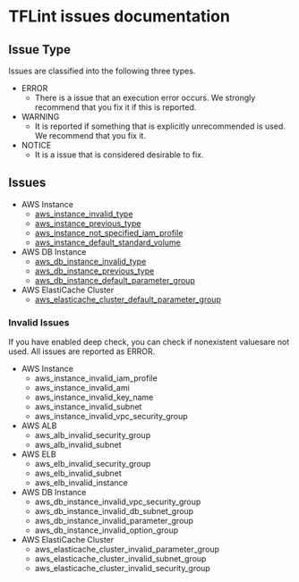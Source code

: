 # TFLint issues documentation
## Issue Type
Issues are classified into the following three types.

- ERROR
    - There is a issue that an execution error occurs. We strongly recommend that you fix it if this is reported.
- WARNING
    - It is reported if something that is explicitly unrecommended is used. We recommend that you fix it.
- NOTICE
    - It is a issue that is considered desirable to fix.

## Issues

- AWS Instance
    - [aws_instance_invalid_type](aws_instance_invalid_type.md)
    - [aws_instance_previous_type](aws_instance_previous_type.md)
    - [aws_instance_not_specified_iam_profile](aws_instance_not_specified_iam_profile.md)
    - [aws_instance_default_standard_volume](aws_instance_default_standard_volume.md)
- AWS DB Instance
    - [aws_db_instance_invalid_type](aws_db_instance_invalid_type.md)
    - [aws_db_instance_previous_type](aws_db_instance_previous_type.md)
    - [aws_db_instance_default_parameter_group](aws_db_instance_default_parameter_group.md)
- AWS ElastiCache Cluster
    - [aws_elasticache_cluster_default_parameter_group](aws_elasticache_cluster_default_parameter_group.md)

### Invalid Issues
If you have enabled deep check, you can check if nonexistent values ​​are not used. All issues are reported as ERROR.

- AWS Instance
    - aws_instance_invalid_iam_profile
    - aws_instance_invalid_ami
    - aws_instance_invalid_key_name
    - aws_instance_invalid_subnet
    - aws_instance_invalid_vpc_security_group
- AWS ALB
    - aws_alb_invalid_security_group
    - aws_alb_invalid_subnet
- AWS ELB
    - aws_elb_invalid_security_group
    - aws_elb_invalid_subnet
    - aws_elb_invalid_instance
- AWS DB Instance
    - aws_db_instance_invalid_vpc_security_group
    - aws_db_instance_invalid_db_subnet_group
    - aws_db_instance_invalid_parameter_group
    - aws_db_instance_invalid_option_group
- AWS ElastiCache Cluster
    - aws_elasticache_cluster_invalid_parameter_group
    - aws_elasticache_cluster_invalid_subnet_group
    - aws_elasticache_cluster_invalid_security_group

